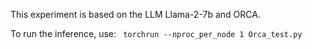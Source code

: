 This experiment is based on the LLM Llama-2-7b and ORCA.  

To run the inference, use:
` torchrun --nproc_per_node 1 Orca_test.py`